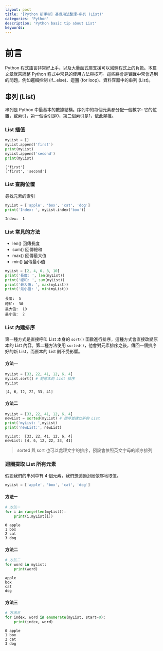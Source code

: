 ```yaml
---
layout: post
title: '[Python 新手村] 基礎用法整理-串列 (List)'
categories: 'Python'
description: 'Python basic tip about List'
keywords: 
---
```


# 前言
Python 程式語言非常好上手，以及大量函式庫支援可以減輕程式上的負擔。本篇文章就來統整 Python 程式中常見的使用方法與技巧。這些將會是實戰中常會遇到的問題，例如邏輯控制 (if...else)、迴圈 (for loop)、資料容器中的串列 (List)。

## 串列 (List)
串列是 Python 中最基本的數據結構。序列中的每個元素都分配一個數字- 它的位置，或索引，第一個索引是0，第二個索引是1，依此類推。

### List 插值
```py
myList = []
myList.append('first')
print(myList)
myList.append('second')
print(myList)
```

```
['first']
['first', 'second']
```

### List 查詢位置
尋找元素的索引

```py
myList = ['apple', 'box', 'cat', 'dog']
print('Index: ', myList.index('box'))
```

```
Index:  1
```

### List 常見的方法
- len() 回傳長度
- sum() 回傳總和
- max() 回傳最大值
- min() 回傳最小值

```py
myList = [2, 4, 6, 8, 10]
print('長度: ', len(myList))
print('總和: ', sum(myList))
print('最大值: ', max(myList))
print('最小值: ', min(myList))
```

```
長度:  5
總和:  30
最大值:  10
最小值:  2
```

### List 內建排序
第一種方式是直接呼叫 List 本身的 `sort()` 函數進行排序，這種方式會直接改變原本的 List 內容。第二種方法使用 `sorted()`，他會對元素排序之後，傳回一個排序好的新 List，而原本的 List 則不受影響。

#### 方法一
```py
myList = [33, 22, 41, 12, 6, 4]
myList.sort() # 對原本的 List 排序
myList
```

```
[4, 6, 12, 22, 33, 41]
```

#### 方法二
```py
myList = [33, 22, 41, 12, 6, 4]
newList = sorted(myList) # 排序並建立新的 List
print('myList: ',myList)
print('newList:', newList)
```

```
myList:  [33, 22, 41, 12, 6, 4]
newList: [4, 6, 12, 22, 33, 41]
```

> sorted 與 sort 也可以處理文字的排序，預設會依照英文字母的順序排列

### 迴圈提取 List 所有元素
假設我們的串列中有 4 個元素，我們想透過迴圈依序地取值。

```py
myList = ['apple', 'box', 'cat', 'dog']
```

#### 方法ㄧ
```py
# 方法ㄧ
for i in range(len(myList)):
    print(i,myList[i])
```

```
0 apple
1 box
2 cat
3 dog
```

#### 方法二
```py
# 方法二
for word in myList:
    print(word)
```

```
apple
box
cat
dog
```

#### 方法三
```py
# 方法三
for index, word in enumerate(myList, start=0):
    print(index, word)
```

```
0 apple
1 box
2 cat
3 dog
```